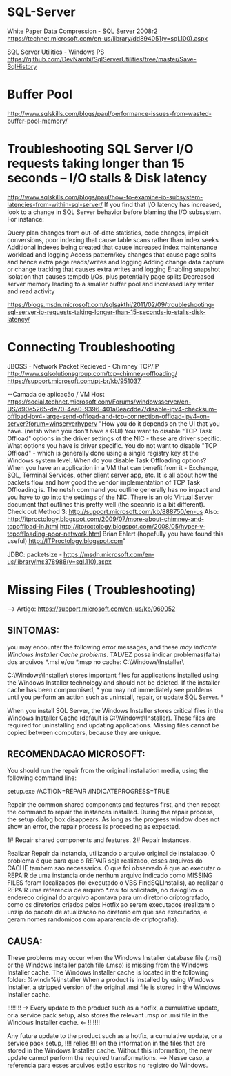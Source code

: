 # SQL-Server

White Paper Data Compression - SQL Server 2008r2
https://technet.microsoft.com/en-us/library/dd894051(v=sql.100).aspx

SQL Server Utilities - Windows PS
https://github.com/DevNambi/SqlServerUtilities/tree/master/Save-SqlHistory

# Buffer Pool
http://www.sqlskills.com/blogs/paul/performance-issues-from-wasted-buffer-pool-memory/


# Troubleshooting SQL Server I/O requests taking longer than 15 seconds – I/O stalls & Disk latency

http://www.sqlskills.com/blogs/paul/how-to-examine-io-subsystem-latencies-from-within-sql-server/
If you find that I/O latency has increased, look to a change in SQL Server behavior before blaming the I/O subsystem. For instance:

Query plan changes from out-of-date statistics, code changes, implicit conversions, poor indexing that cause table scans rather than index seeks
Additional indexes being created that cause increased index maintenance workload and logging
Access pattern/key changes that cause page splits and hence extra page reads/writes and logging
Adding change data capture or change tracking that causes extra writes and logging
Enabling snapshot isolation that causes tempdb I/Os, plus potentially page splits
Decreased server memory leading to a smaller buffer pool and increased lazy writer and read activity


https://blogs.msdn.microsoft.com/sqlsakthi/2011/02/09/troubleshooting-sql-server-io-requests-taking-longer-than-15-seconds-io-stalls-disk-latency/


# Connecting Troubleshooting

JBOSS - Network Packet Recieved - Chimney TCP/IP
http://www.sqlsolutionsgroup.com/tcp-chimney-offloading/
https://support.microsoft.com/pt-br/kb/951037

--Camada de aplicação / VM Host
https://social.technet.microsoft.com/Forums/windowsserver/en-US/d90e5265-de70-4ea0-9396-401a0eacdde7/disable-ipv4-checksum-offload-ipv4-large-send-offload-and-tcp-connection-offload-ipv4-on-server?forum=winserverhyperv
"How you do it depends on the UI that you have.  (netsh when you don't have a GUI)
You want to disable "TCP Task Offload" options in the driver settings of the NIC - these are driver specific.  What options you have is driver specific.
You do not want to disable "TCP Offload" - which is generally done using a single registry key at the Windows system level.
When do you disable Task Offloading options?  When you have an application in a VM that can benefit from it - Exchange, SQL, Terminal Services, other client server app, etc.  It is all about how the packets flow and how good the vendor implementation of TCP Task Offloading is.
The netsh command you outline generally has no impact and you have to go into the settings of the NIC.
There is an old Virtual Server document that outlines this pretty well (the sceanrio is a bit different).  Check out Method 3: http://support.microsoft.com/kb/888750/en-us
 Also:
http://itproctology.blogspot.com/2009/07/more-about-chimney-and-tcpoffload-in.html
http://itproctology.blogspot.com/2008/05/hyper-v-tcpoffloading-poor-network.html
Brian Ehlert (hopefully you have found this useful) http://ITProctology.blogspot.com"

JDBC: packetsize - 
https://msdn.microsoft.com/en-us/library/ms378988(v=sql.110).aspx

# Missing Files ( Troubleshooting)

--> Artigo: https://support.microsoft.com/en-us/kb/969052

SINTOMAS:
-------------------------------------------------------------------------------------------------------------------
you may encounter the following error messages, and these *may indicate Windows Installer Cache problems*.
TALVEZ possa indicar problemas(falta) dos arquivos *.msi e/ou *.msp no cache: C:\Windows\Installer\

C:\Windows\Installer\ stores important files for applications installed using the Windows Installer technology and should not be deleted. If the installer cache has been compromised, * you may not immediately see problems until you perform an action such as uninstall, repair, or update SQL Server. * 

When you install SQL Server, the Windows Installer stores critical files in the Windows Installer Cache (default is C:\Windows\Installer). These files are required for uninstalling and updating applications. Missing files cannot be copied between computers, because they are unique.


RECOMENDACAO MICROSOFT:  
-------------------------------------------------------------------------------------------------------------------
You should run the repair from the original installation media, using the following command line:

setup.exe /ACTION=REPAIR /INDICATEPROGRESS=TRUE

Repair the common shared components and features first, and then repeat the command to repair the instances installed. During the repair process, the setup dialog box disappears. As long as the progress window does not show an error, the repair process is proceeding as expected.

1#  Repair shared components and features.
2#  Repair Instances.

Realizar Repair da instancia, utilizando o arquivo original de instalacao. O problema é que para que o REPAIR seja realizado, esses arquivos do CACHE tambem sao necessarios. O que foi observado é que ao executar o REPAIR de uma instancia onde nenhum arquivo indicado como MISSING FILES foram localizados (foi executado o VBS FindSQLInstalls), ao realizar o REPAIR uma referencia de arquivo *.msi foi solicitada, no dialogBox o endereco original do arquivo apontava para um diretorio criptografado, como os diretorios criados pelos Hotfix ao serem executados (realizam o unzip do pacote de atualizacao no diretorio em que sao executados, e geram nomes randomicos com apararencia de criptografia). 

CAUSA:
-------------------------------------------------------------------------------------------------------------------
These problems may occur when the Windows Installer database file (.msi) or the Windows Installer patch file (.msp) is missing from the Windows Installer cache. The Windows Installer cache is located in the following folder:
%windir%\installer
When a product is installed by using Windows Installer, a stripped version of the original .msi file is stored in the Windows Installer cache. 

!!!!!!!! -> Every update to the product such as a hotfix, a cumulative update, or a service pack setup, also stores the relevant .msp or .msi file in the Windows Installer cache. <- !!!!!!!

Any future update to the product such as a hotfix, a cumulative update, or a service pack setup, !!!! relies !!!! on the information in the files that are stored in the Windows Installer cache. Without this information, the new update cannot perform the required transformations. --> Nesse caso, a referencia para esses arquivos estão escritos no registro do Windows.

